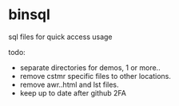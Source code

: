# binsql
sql files for quick access usage


todo:
 - separate directories for demos, 1 or more..
 - remove cstmr specific files to other locations.
 - remove awr..html and lst files.
 - keep up to date after github 2FA

